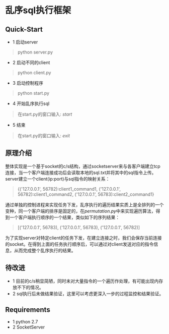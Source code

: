 # 乱序sql执行框架

## Quick-Start
* 1 启动server
> python server.py

* 2 启动不同的client
> python client.py

* 3 启动控制程序
> python start.py

* 4 开始乱序执行sql
> 在start.py的窗口输入: *start*

* 5 结束
> 在start.py的窗口输入: *exit*

## 原理介绍
整体实现是一个基于socket的c/s结构，通过socketserver来与各客户端建立tcp连接，当一个客户端连接成功后会读取本地的sql.txt并将其中的sql指令上传。server建立一个client(ip:port)与sql指令的映射关系：
> {('127.0.0.1', 56782):client1_command1, ('127.0.0.1', 56782):client1_command2, ('127.0.0.1', 56783):client2_command1}

通过单独的控制进程来实现任务下发，乱序执行的遍历结果实质上是全排列的一个变种，同一个客户端的排序是固定的，在*permutation.py*中来实现遍历算法，得到一个客户端执行顺序的一个结果，类似如下的序列结果：
> [('127.0.0.1', 56783), ('127.0.0.1', 56783), ('127.0.0.1', 56782)]

为了实现server对特定client的任务下发，在建立连接之时，我们会保存当前连接的socket。在得到上面的任务执行顺序后，可以通过对client发送对应的指令信息，从而完成整个乱序执行的结果。

## 待改进
* 1 目前的c/s稍显简陋，同时未对大量指令的一个遍历作处理，有可能出现内存放不下的情况。
* 2 sql执行后未做结果验证，这里可以考虑更深入一步的过程监控和结果验证。


## Requirements
* 1 python 2.7
* 2 SocketServer
